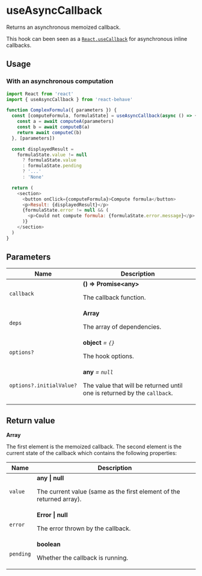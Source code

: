# useAsyncCallback

Returns an asynchronous memoized callback.

This hook can been seen as a [`React.useCallback`](https://reactjs.org/docs/hooks-reference.html#usecallback) for asynchronous inline callbacks.

## Usage

### With an asynchronous computation

```js
import React from 'react'
import { useAsyncCallback } from 'react-behave'

function ComplexFormula({ parameters }) {
  const [computeFormula, formulaState] = useAsyncCallback(async () => {
    const a = await computeA(parameters)
    const b = await computeB(a)
    return await computeC(b)
  }, [parameters])

  const displayedResult =
    formulaState.value != null
      ? formulaState.value
      : formulaState.pending
      ? '...'
      : 'None'

  return (
    <section>
      <button onClick={computeFormula}>Compute formula</button>
      <p>Result: {displayedResult}</p>
      {formulaState.error != null && (
        <p>Could not compute formula: {formulaState.error.message}</p>
      )}
    </section>
  )
}
```

## Parameters

<table>
  <thead>
    <tr>
      <th>Name</th>
      <th>Description</th>
    </tr>
  </thead>
  
  <tbody>
    <tr>
      <td><code>callback</code></td>
      <td>
        <strong>() => Promise&lt;any&gt;</strong>
        <p>The callback function.</p>
      </td>
    </tr>
    <tr>
      <td><code>deps</code></td>
      <td>
        <strong>Array</strong>
        <p>The array of dependencies.</p>
      </td>
    </tr>
    <tr>
      <td><code>options?</code></td>
      <td>
        <strong>object</strong> <em>= <code>{}</code></em>
        <p>The hook options.</p>
      </td>
    </tr>
    <tr>
      <td><code>options?.initialValue?</code></td>
      <td>
        <strong>any</strong> <em>= <code>null</code></em>
        <p>
          The value that will be returned until one is returned by the
          <code>callback</code>.
        </p>
      </td>
    </tr>
  </tbody>
</table>

## Return value

**Array**

The first element is the memoized callback.
The second element is the current state of the callback which contains the
following properties:

<table>
  <thead>
    <tr>
      <th>Name</th>
      <th>Description</th>
    </tr>
  </thead>

  <tbody>
    <tr>
      <td><code>value</code></td>
      <td>
        <strong>any | null</strong>
        <p>
          The current value (same as the first element of the returned array).
        </p>
      </td>
    </tr>
    <tr>
      <td><code>error</code></td>
      <td>
        <strong>Error | null</strong>
        <p>The error thrown by the callback.</p>
      </td>
    </tr>
    <tr>
      <td><code>pending</code></td>
      <td>
        <strong>boolean</strong>
        <p>Whether the callback is running.</p>
      </td>
    </tr>
  </tbody>
</table>

